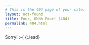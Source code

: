 ```yaml
---
# This is the 404 page of your site.
layout: not-found
title: Four, Ohhh Four! (404)
permalink: 404.html
---
```


Sorry! :-(
{:.lead}

